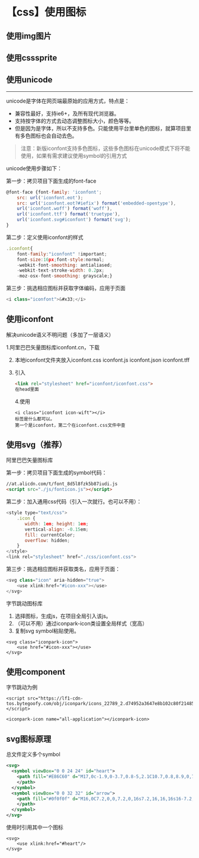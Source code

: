# 【css】使用图标

## 使用img图片

## 使用csssprite

  ## 使用unicode

------

   unicode是字体在网页端最原始的应用方式，特点是：

   - 兼容性最好，支持ie6+，及所有现代浏览器。
   - 支持按字体的方式去动态调整图标大小，颜色等等。
   - 但是因为是字体，所以不支持多色。只能使用平台里单色的图标，就算项目里有多色图标也会自动去色。

   > 注意：新版iconfont支持多色图标，这些多色图标在unicode模式下将不能使用，如果有需求建议使用symbol的引用方式

   unicode使用步骤如下：

   第一步：拷贝项目下面生成的font-face

   ```js
   @font-face {font-family: 'iconfont';
       src: url('iconfont.eot');
       src: url('iconfont.eot?#iefix') format('embedded-opentype'),
       url('iconfont.woff') format('woff'),
       url('iconfont.ttf') format('truetype'),
       url('iconfont.svg#iconfont') format('svg');
   }
   ```

   第二步：定义使用iconfont的样式

   ```js
   .iconfont{
       font-family:"iconfont" !important;
       font-size:16px;font-style:normal;
       -webkit-font-smoothing: antialiased;
       -webkit-text-stroke-width: 0.2px;
       -moz-osx-font-smoothing: grayscale;}
   ```

   第三步：挑选相应图标并获取字体编码，应用于页面

   ```js
   <i class="iconfont">&#x33;</i>
   ```

## 使用iconfont

解决unicode语义不明问题（多加了一层语义）

1.阿里巴巴矢量图标库iconfont.cn，下载

2. 本地iconfont文件夹放入iconfont.css iconfont.js iconfont.json iconfont.tff

3. 引入

   ``` html
   <link rel="stylesheet" href="iconfont/iconfont.css">
   在head里面
   ```

   4.使用

   ``` 
   <i class="iconfont icon-wift"></i>
   标签是什么都可以。
   第一个是iconfont，第二个在iconfont.css文件中查
   ```
   

##  使用svg（推荐）

阿里巴巴矢量图标库

第一步：拷贝项目下面生成的symbol代码：

```html
//at.alicdn.com/t/font_8d5l8fzk5b87iudi.js
<script src="./js/fonticon.js"></script>
```

第二步：加入通用css代码（引入一次就行。也可以不用）：

```js
<style type="text/css">
    .icon {
       width: 1em; height: 1em;
       vertical-align: -0.15em;
       fill: currentColor;
       overflow: hidden;
    }
</style>
<link rel="stylesheet" href="./css/iconfont.css">
```

第三步：挑选相应图标并获取类名，应用于页面：

```js
<svg class="icon" aria-hidden="true">
    <use xlink:href="#icon-xxx"></use>
</svg>
```

字节跳动图标库

1. 选择图标，生成js，在项目全局引入该js。
2. （可以不用）通过iconpark-icon类设置全局样式（宽高）
3. 复制svg symbol粘贴使用。

```
<svg class="iconpark-icon">
    <use href="#icon-xxx"></use>
</svg>
```

## 使用component

字节跳动为例

```
<script src="https://lf1-cdn-tos.bytegoofy.com/obj/iconpark/icons_22789_2.d74952a3647e8b102c80f214851cdde9.js"></script>

<iconpark-icon name="all-application"></iconpark-icon>
```

## svg图标原理

总文件定义多个symbol

```xml
<svg>
  <symbol viewBox="0 0 24 24" id="heart">
    <path fill="#E86C60" d="M17,0c-1.9,0-3.7,0.8-5,2.1C10.7,0.8,8.9,0,7,0C3.1,0,0,3.1,0,7c0,6.4,10.9,15.4,11.4,15.8 c0.2,0.2,0.4,0.2,0.6,0.2s0.4-0.1,0.6-0.2C13.1,22.4,24,13.4,24,7C24,3.1,20.9,0,17,0z">
    </path>
  </symbol>
  <symbol viewBox="0 0 32 32" id="arrow">
    <path fill="#0f0f0f" d="M16,0C7.2,0,0,7.2,0,16s7.2,16,16,16s16-7.2,16-16S24.8,0,16,0z M22.8,13.6l-6,8C16.6,21.9,16.3,22,16,22 s-0.6-0.1-0.8-0.4l-6-8c-0.2-0.3-0.3-0.7-0.1-1S9.6,12,10,12h12c0.4,0,0.7,0.2,0.9,0.6S23,13.3,22.8,13.6z">
    </path>
  </symbol>
</svg>
```

使用时引用其中一个图标

```
<svg>
    <use xlink:href="#heart"/>
</svg>
```
